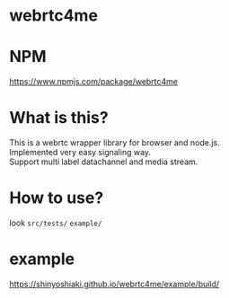 # webrtc4me

# NPM
https://www.npmjs.com/package/webrtc4me

# What is this?

This is a webrtc wrapper library for browser and node.js.  
Implemented very easy signaling way.  
Support multi label datachannel and media stream.

# How to use?

look ```src/tests/```  ```example/```

# example 
https://shinyoshiaki.github.io/webrtc4me/example/build/
